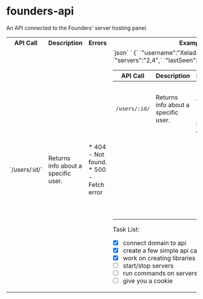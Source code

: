 # founders-api
An API connected to the Founders' server hosting panel.

<table>
    <tr>
        <th>API Call</th>
        <th>Description</th>
        <th>Errors</th>
        <th>Example Result</th>
    </tr>
    <tr>
        <td>`/users/:id/`</td>
        <td>Returns info about a specific user.</td>
        <td>* 404 - Not found. * 500 - Fetch error</td>
        <td>`json`
            `    {`
                    `"username":"Xelada",`
                    `"rank":"Admin",`
                    `"servers":"2,4",`
                    `"lastSeen":1568418961,`
                     `"created":0`
                `}`

API Call     | Description                              | Errors                              | Example Result
-------------|------------------------------------------|-------------------------------------|----------------------------------------
`/users/:id/`|Returns info about a specific user.       |*404 - Not found. *500 - Fetch error.|`json`
             |                                          |                                     |`    {`
             |                                          |                                     |`        "username":"Xelada",`
             |                                          |                                     |`        "rank":"Admin",`
             |                                          |                                     |`        "servers":"2,4",`
             |                                          |                                     |`        "lastSeen":1568418961,`
             |                                          |                                     |`        "created":0`
             |                                          |                                     |`}`






Task List:
- [x] connect domain to api
- [x] create a few simple api calls
- [x] work on creating libraries that utilize the api
- [ ] start/stop servers
- [ ] run commands on servers through api
- [ ] give you a cookie